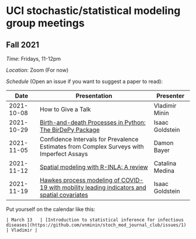 # UCI stochastic/statistical modeling group meetings

## Fall 2021

*Time*: Fridays, 11-12pm

*Location*: Zoom (For now)

*Schedule* (Open an issue if you want to suggest a paper to read):

| Date   | Presentation   | Presenter    |
|--------|----------------|--------------|
| 2021-10-08 | How to Give a Talk | Vladimir Minin |
| 2021-10-29 | [Birth-and-death Processes in Python: The BirDePy Package](https://arxiv.org/abs/2110.05067) | Isaac Goldstein |
| 2021-11-05 | Confidence Intervals for Prevalence Estimates from Complex Surveys with Imperfect Assays | Damon Bayer |
|2021-11-12| [Spatial modeling with R-INLA: A review](https://wires.onlinelibrary.wiley.com/doi/pdf/10.1002/wics.1443?casa_token=lBAhRqr1UR0AAAAA%3AXA_3LJw2sJuSXFG47oiowjqq-KVFCgQivl9aDNC8aw-rZH3nZDn6BNibtgRaCs_FSCfOaMAV8zZM-UM) | Catalina Medina|
|2021-11-19| [Hawkes process modeling of COVID-19 with mobility leading indicators and spatial covariates](https://www.ncbi.nlm.nih.gov/pmc/articles/PMC8275517/)| Isaac Goldstein|



Put yourself on the calendar like this:
```
| March 13   | [Introduction to statistical inference for infectious diseases](https://github.com/vnminin/stoch_mod_journal_club/issues/1) | Vladimir |
```
